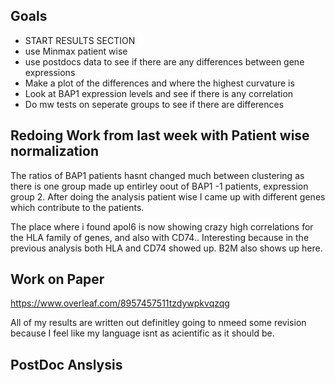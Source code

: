 ## Goals 
- START RESULTS SECTION
- use Minmax patient wise
- use postdocs data to see if there are any differences between gene expressions
- Make a plot of the differences and where the highest curvature is
- Look at BAP1 expression levels and see if there is any correlation
- Do mw tests on seperate groups to see if there are differences 

## Redoing Work from last week with Patient wise normalization
The ratios of BAP1 patients hasnt changed much between clustering as there is one group made up entirley oout of BAP1 -1 patients, expression group 2. After doing the analysis patient wise I came up with different genes which contribute to the patients.

The place where i found apol6 is now showing crazy high correlations for the HLA family of genes, and also with CD74.. Interesting because in the previous analysis both HLA and CD74 showed up. B2M also shows up here.

## Work on Paper
https://www.overleaf.com/8957457511tzdywpkvqzqg 

All of my results are written out definitley going to nmeed some revision because I feel like my language isnt as acientific as it should be.

## PostDoc Anslysis

